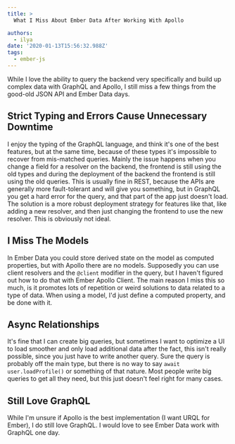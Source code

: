 ```yaml
---
title: >
  What I Miss About Ember Data After Working With Apollo

authors:
  - ilya
date: '2020-01-13T15:56:32.988Z'
tags:
  - ember-js
---
```

While I love the ability to query the backend very specifically and build up complex data with GraphQL and Apollo, I still miss a few things from the good-old JSON API and Ember Data days.

## Strict Typing and Errors Cause Unnecessary Downtime

I enjoy the typing of the GraphQL language, and think it's one of the best features, but at the same time, because of these types it's impossible to recover from mis-matched queries.
Mainly the issue happens when you change a field for a resolver on the backend, the frontend is still using the old types and during the deployment of the backend the frontend is still using the old queries. This is usually fine in REST, because the APIs are generally more fault-tolerant and will give you something, but in GraphQL you get a hard error for the query, and that part of the app just doesn't load. The solution is a more robust deployment strategy for features like that, like adding a new resolver, and then just changing the frontend to use the new resolver. This is obviously not ideal.

## I Miss The Models

In Ember Data you could store derived state on the model as computed properties, but with Apollo there are no models. Supposedly you can use client resolvers and the `@client` modifier in the query, but I haven't figured out how to do that with Ember Apollo Client. The main reason I miss this so much, is it promotes lots of repetition or weird solutions to data related to a type of data. When using a model, I'd just define a computed property, and be done with it.

## Async Relationships

It's fine that I can create big queries, but sometimes I want to optimize a UI to load smoother and only load additional data after the fact, this isn't really possible, since you just have to write another query. Sure the query is probably off the main type, but there is no way to say `await user.loadProfile()` or something of that nature. Most people write big queries to get all they need, but this just doesn't feel right for many cases.

## Still Love GraphQL

While I'm unsure if Apollo is the best implementation (I want URQL for Ember), I do still love GraphQL. I would love to see Ember Data work with GraphQL one day.
    
    
